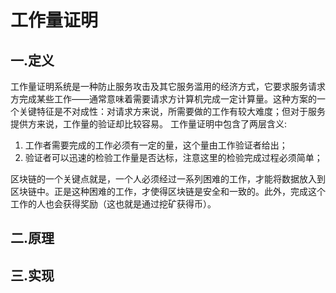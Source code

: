 # 工作量证明

## 一.定义

工作量证明系统是一种防止服务攻击及其它服务滥用的经济方式，它要求服务请求方完成某些工作——通常意味着需要请求方计算机完成一定计算量。这种方案的一个关键特征是不对成性：对请求方来说，所需要做的工作有较大难度；但对于服务提供方来说，工作量的验证却比较容易。
工作量证明中包含了两层含义:

1. 工作者需要完成的工作必须有一定的量，这个量由工作验证者给出；
2. 验证者可以迅速的检验工作量是否达标，注意这里的检验完成过程必须简单；

区块链的一个关键点就是，一个人必须经过一系列困难的工作，才能将数据放入到区块链中。正是这种困难的工作，才使得区块链是安全和一致的。此外，完成这个工作的人也会获得奖励（这也就是通过挖矿获得币）。

## 二.原理

## 三.实现
